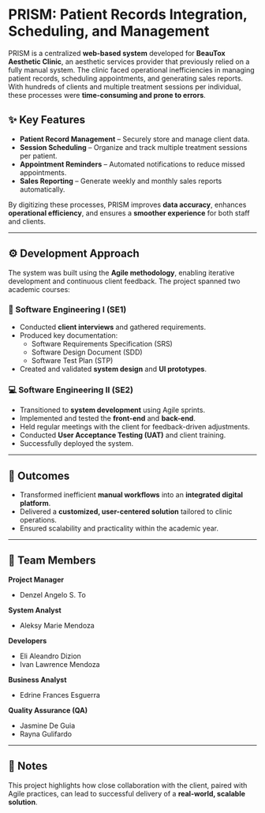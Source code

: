 # PRISM: Patient Records Integration, Scheduling, and Management

PRISM is a centralized **web-based system** developed for **BeauTox Aesthetic Clinic**, an aesthetic services provider that previously relied on a fully manual system. The clinic faced operational inefficiencies in managing patient records, scheduling appointments, and generating sales reports. With hundreds of clients and multiple treatment sessions per individual, these processes were **time-consuming and prone to errors**.

## ✨ Key Features
- **Patient Record Management** – Securely store and manage client data.  
- **Session Scheduling** – Organize and track multiple treatment sessions per patient.  
- **Appointment Reminders** – Automated notifications to reduce missed appointments.  
- **Sales Reporting** – Generate weekly and monthly sales reports automatically.  

By digitizing these processes, PRISM improves **data accuracy**, enhances **operational efficiency**, and ensures a **smoother experience** for both staff and clients.

---

## ⚙️ Development Approach

The system was built using the **Agile methodology**, enabling iterative development and continuous client feedback. The project spanned two academic courses:

### 📘 Software Engineering I (SE1)
- Conducted **client interviews** and gathered requirements.  
- Produced key documentation:  
  - Software Requirements Specification (SRS)  
  - Software Design Document (SDD)  
  - Software Test Plan (STP)  
- Created and validated **system design** and **UI prototypes**.  

### 💻 Software Engineering II (SE2)
- Transitioned to **system development** using Agile sprints.  
- Implemented and tested the **front-end** and **back-end**.  
- Held regular meetings with the client for feedback-driven adjustments.  
- Conducted **User Acceptance Testing (UAT)** and client training.  
- Successfully deployed the system.  

---

## 🚀 Outcomes
- Transformed inefficient **manual workflows** into an **integrated digital platform**.  
- Delivered a **customized, user-centered solution** tailored to clinic operations.  
- Ensured scalability and practicality within the academic year.  

---

## 👥 Team Members

**Project Manager**  
- Denzel Angelo S. To  

**System Analyst**  
- Aleksy Marie Mendoza  

**Developers**  
- Eli Aleandro Dizion  
- Ivan Lawrence Mendoza  

**Business Analyst**  
- Edrine Frances Esguerra  

**Quality Assurance (QA)**  
- Jasmine De Guia  
- Rayna Gulifardo  

---

## 📌 Notes
This project highlights how close collaboration with the client, paired with Agile practices, can lead to successful delivery of a **real-world, scalable solution**.
